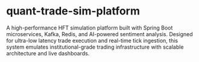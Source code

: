 # quant-trade-sim-platform
A high-performance HFT simulation platform built with Spring Boot microservices, Kafka, Redis, and AI-powered sentiment analysis. Designed for ultra-low latency trade execution and real-time tick ingestion, this system emulates institutional-grade trading infrastructure with scalable architecture and live dashboards.
